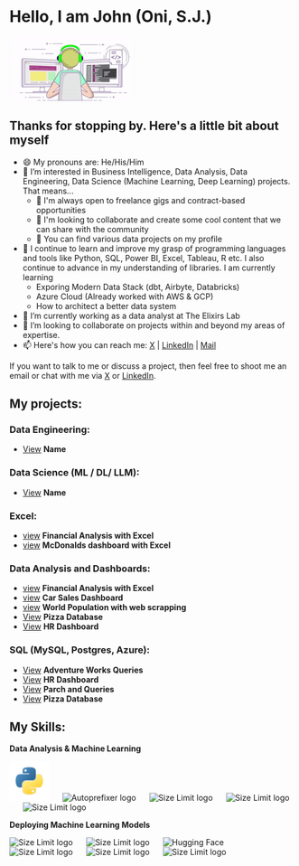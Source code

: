 # Hello, I am John (Oni, S.J.)

![ezgif com-crop (4)](worker.gif)

## Thanks for stopping by. Here's a little bit about myself
- 😄 My pronouns are: He/His/Him
- 👀 I’m interested in Business Intelligence, Data Analysis, Data Engineering, Data Science (Machine Learning, Deep Learning) projects. That means...
   - 👯 I'm always open to freelance gigs and contract-based opportunities
   - 💬 I'm looking to collaborate and create some cool content that we can share with the community
   - 🤘 You can find various data projects on my profile
- 🌱 I continue to learn and improve my grasp of programming languages and tools like Python, SQL, Power BI, Excel, Tableau, R etc. I also continue to advance in my understanding of libraries. I am currently learning
   - Exporing Modern Data Stack (dbt, Airbyte, Databricks)
   - Azure Cloud (Already worked with AWS & GCP)
   - How to architect a better data system
- 🔭 I’m currently working as a data analyst at The Elixirs Lab
- 💞️ I’m looking to collaborate on projects within and beyond my areas of expertise.
- 📫 Here's how you can reach me: [X](https://twitter.com/elyxir) | [LinkedIn](https://www.linkedin.com/in/onisj) | [Mail](mailto:elyxir4lyf@hotmail.com)

If you want to talk to me or discuss a project, then feel free to shoot me an email or chat with me via [X](https://twitter.com/elyxir) or [LinkedIn](https://www.linkedin.com/in/onisj).


## My projects:

### Data Engineering:
- [View](xxx) **Name**


### Data Science (ML / DL/ LLM):
- [View](xxx) **Name**

### Excel:
- [view](https://github.com/onisj/ExcelProjects/tree/main/FinancialAnalysis]) **Financial Analysis with Excel**
- [view](https://github.com/onisj/ExcelProjects/tree/main/Dashboards/McDonalds) **McDonalds dashboard with Excel**

  
### Data Analysis and Dashboards:
- [view](https://github.com/onisj/ExcelProjects/tree/main/FinancialAnalysis]) **Financial Analysis with Excel**
- [view](https://github.com/onisj/PowerBI_Dashboards/tree/master/carSalesDashboard) **Car Sales Dashboard**
- [view](https://github.com/onisj/PowerBI_Dashboards/tree/master/worldPopulation_webScrapping_dashboard) **World Population with web scrapping**
- [View](https://github.com/onisj/SQLProjects/tree/main/PizzaDB) **Pizza Database**
- [View](https://github.com/onisj/SQLProjects/tree/main/HR_Dashboard/HR-Dashboard-MySQL-PowerBI) **HR Dashboard**

### SQL (MySQL, Postgres, Azure):
- [View](https://github.com/onisj/SQLProjects/tree/main/AdventureWorks_Queries) **Adventure Works Queries**
- [View](https://github.com/onisj/SQLProjects/tree/main/HR_Dashboard/HR-Dashboard-MySQL-PowerBI) **HR Dashboard**
- [View](https://github.com/onisj/SQLProjects/tree/main/ParchAndPosey) **Parch and  Queries**
- [View](https://github.com/onisj/SQLProjects/tree/main/PizzaDB) **Pizza Database**

## My Skills:

**Data Analysis & Machine Learning**

<a><img src="https://raw.githubusercontent.com/github/explore/80688e429a7d4ef2fca1e82350fe8e3517d3494d/topics/python/python.png" width="70" height="70" alt="PostCSS logo" /></a>&nbsp;&nbsp;&nbsp;&nbsp;&nbsp;
<a><img src="https://img.favpng.com/23/14/0/machine-learning-deep-learning-artificial-intelligence-supervised-learning-support-vector-machine-png-favpng-pk6kR3fbraDTCN1B9ijfqCV9K.jpg" width="70" height="70" alt="Autoprefixer logo" /></a>&nbsp;&nbsp;&nbsp;&nbsp;&nbsp;
<a><img src="https://analyticslearn.com/wp-content/uploads/2020/11/What-is-Exploratory-Data-Analysis.jpg" width="" height="70" alt="Size Limit logo" /></a>&nbsp;&nbsp;&nbsp;&nbsp;&nbsp;
<a><img src="https://upload.wikimedia.org/wikipedia/commons/thumb/3/34/Microsoft_Office_Excel_%282019%E2%80%93present%29.svg/1200px-Microsoft_Office_Excel_%282019%E2%80%93present%29.svg.png" width="70" height="70" alt="Size Limit logo" /></a>&nbsp;&nbsp;&nbsp;&nbsp;&nbsp;
<a><img src="https://www.alura.com.br/artigos/assets/power-bi/power-bi-logo.png" width="70" height="70" alt="Size Limit logo" /></a>&nbsp;&nbsp;&nbsp;&nbsp;&nbsp;

**Deploying Machine Learning Models**

<a><img src="https://www.vectorlogo.zone/logos/mysql/mysql-ar21.png" width="70" height="70" alt="Size Limit logo" /></a>&nbsp;&nbsp;&nbsp;&nbsp;&nbsp;
<a><img src="https://miro.medium.com/v2/resize:fit:640/0*zvhlCD9RXDA4qbX5" width="70" height="70" alt="Size Limit logo" /></a>&nbsp;&nbsp;&nbsp;&nbsp;&nbsp;
<a><img src="https://www.google.com/imgres?imgurl=https%3A%2F%2Fassets-global.website-files.com%2F61e7d259b7746e3f63f0b6be%2F646232e5da4c44c69d0e4e95_Eden%2520Ai%2520X%2520Huggingface.webp&tbnid=rmjQbTd4UewZkM&vet=12ahUKEwjA5tj5542EAxUMTKQEHRs7BwwQMygTegUIARCaAQ..i&imgrefurl=https%3A%2F%2Fwww.edenai.co%2Fproviders%2Fhuggingface&docid=tz5_2sPxAO0K-M&w=512&h=512&q=hugging%20face&ved=2ahUKEwjA5tj5542EAxUMTKQEHRs7BwwQMygTegUIARCaAQ" width="70" height="70" alt="Hugging Face" /></a>&nbsp;&nbsp;&nbsp;&nbsp;&nbsp;
<a><img src="https://cdn.analyticsvidhya.com/wp-content/uploads/2020/10/image4.jpg" width="70" height="70" alt="Size Limit logo" /></a>&nbsp;&nbsp;&nbsp;&nbsp;&nbsp;
<a><img src="https://www.docker.com/wp-content/uploads/2022/03/vertical-logo-monochromatic.png" width="70" height="70" alt="Size Limit logo" /></a>&nbsp;&nbsp;&nbsp;&nbsp;&nbsp;
<a><img src="https://i.pinimg.com/originals/52/2e/6b/522e6bc1a11d1726a35f81cbd979395f.jpg" width="70" height="70" alt="Size Limit logo" /></a>&nbsp;&nbsp;&nbsp;&nbsp;&nbsp;

<!---
onisj/onisj is a ✨ special ✨ repository because its `README.md` (this file) appears on your GitHub profile.
You can click the Preview link to take a look at your changes.
--->

<!-- - 🤘 Here are my Open Source contributions so far: I keep building projects and tutorials for my YouTube channel, here are some
  - [YouTube Analysis End-To-End Data Engineering Project using Python and AWS](https://github.com/darshilparmar/dataengineering-youtube-analysis-project)
  - [Twitter Data Pipeline using Airflow](https://github.com/darshilparmar/twitter-airflow-data-engineering-project)
  - [Stock Market Real-Time Data Processing Using Kafka](https://github.com/darshilparmar/stock-market-kafka-data-engineering-project)
- 📝 Here are my most recent blogs:
   - Medium
     - [SQL Functions I Use as Data Engineer](https://medium.com/@darshilp/sql-functions-i-use-as-data-engineer-1a1157b11cb4)
     - [7 End-To-End Data Engineering Projects for FREE](https://medium.com/@darshilp/7-end-to-end-data-engineering-projects-for-free-bf9e86d7bfe0)
     - [MY JOURNEY INTO DATA ENGINEERING](https://medium.com/@darshilp/my-journey-into-data-engineering-2f5a9648d0cd)
- My Certifications and Courses
  - [AWS Certified Solutions Architect – Associate](https://www.credly.com/badges/57774a7f-8f46-4896-8b85-0d882385dd8a/public_url)
  - [Data Engineering, Big Data, and Machine Learning on GCP](https://coursera.org/share/1e743b93580fa6bc549063589a0f67a4)
  - [Deep Learning Specialization](https://www.coursera.org/account/accomplishments/specialization/certificate/5XV682V6U5DQ)
  - [Machine Learning by Andrew Ng](https://www.coursera.org/account/accomplishments/certificate/FWZYWR93ZGMA)
  - [Data Science Professional Certificate](https://www.credly.com/badges/eaf89631-0357-4fd9-b967-c72266b49ba0/public_url) -->
  

  
